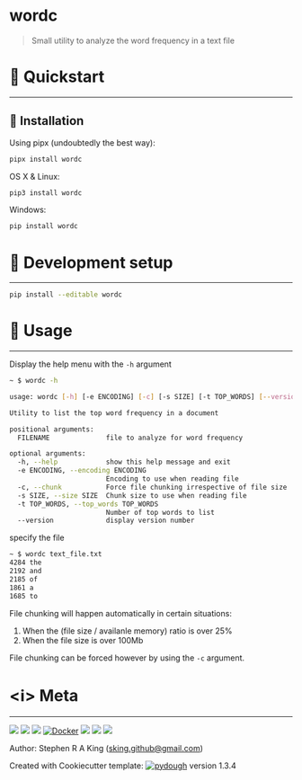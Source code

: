 # wordc

> Small utility to analyze the word frequency in a text file

# 🚀 Quickstart

---

## 💾 Installation

Using pipx (undoubtedly the best way):

```sh
pipx install wordc
```

OS X & Linux:

```sh
pip3 install wordc
```

Windows:

```sh
pip install wordc
```

# 🔧 Development setup

---

```sh
pip install --editable wordc
```

# 📝 Usage

---

Display the help menu with the `-h` argument

```bash
~ $ wordc -h
```

```bash
usage: wordc [-h] [-e ENCODING] [-c] [-s SIZE] [-t TOP_WORDS] [--version] FILENAME

Utility to list the top word frequency in a document

positional arguments:
  FILENAME              file to analyze for word frequency

optional arguments:
  -h, --help            show this help message and exit
  -e ENCODING, --encoding ENCODING
                        Encoding to use when reading file
  -c, --chunk           Force file chunking irrespective of file size
  -s SIZE, --size SIZE  Chunk size to use when reading file
  -t TOP_WORDS, --top_words TOP_WORDS
                        Number of top words to list
  --version             display version number
```

specify the file

```bash
~ $ wordc text_file.txt
4284 the
2192 and
2185 of
1861 a
1685 to
```

File chunking will happen automatically in certain situations:

1. When the (file size / availanle memory) ratio is over 25%
2. When the file size is over 100Mb

File chunking can be forced however by using the `-c` argument.

# <ℹ️> Meta

---

[![](assets/linkedin.png)](https://www.linkedin.com/in/sr-king)
[![](assets/github.png)](https://github.com/Stephen-RA-King)
[![](assets/pypi.png)](https://pypi.org/project/wordc)
[![Docker](assets/docker.png)](https://hub.docker.com/r/sraking/wordc)
[![](assets/www.png)](https://stephen-ra-king.github.io/justpython/)
[![](assets/email2.png)](mailto:sking.github@gmail.com)
[![](assets/github.png)](https://github.com/Stephen-RA-King/wordc)

Author: Stephen R A King ([sking.github@gmail.com](mailto:sking.github@gmail.com))

Created with Cookiecutter template: [![pydough][pydough-image]][pydough-url] version 1.3.4

<!-- Markdown link & img dfn's -->

[bandit-image]: https://img.shields.io/badge/security-bandit-yellow.svg
[bandit-url]: https://github.com/PyCQA/bandit
[black-image]: https://img.shields.io/badge/code%20style-black-000000.svg
[black-url]: https://github.com/psf/black
[codeclimate-image]: https://api.codeclimate.com/v1/badges/7fc352185512a1dab75d/maintainability
[codeclimate-url]: https://codeclimate.com/github/Stephen-RA-King/wordc/maintainability
[codecov-image]: https://codecov.io/gh/Stephen-RA-King/wordc/branch/main/graph/badge.svg
[codecov-url]: https://app.codecov.io/gh/Stephen-RA-King/wordc
[codefactor-image]: https://www.codefactor.io/repository/github/Stephen-RA-King/wordc/badge
[codefactor-url]: https://www.codefactor.io/repository/github/Stephen-RA-King/wordc
[codeql-image]: https://github.com/Stephen-RA-King/wordc/actions/workflows/github-code-scanning/codeql/badge.svg
[codeql-url]: https://github.com/Stephen-RA-King/wordc/actions/workflows/github-code-scanning/codeql
[commitizen-image]: https://img.shields.io/badge/commitizen-friendly-brightgreen.svg
[commitizen-url]: http://commitizen.github.io/cz-cli/
[conventional-commits-image]: https://img.shields.io/badge/Conventional%20Commits-1.0.0-yellow.svg?style=flat-square
[conventional-commits-url]: https://conventionalcommits.org
[deepsource-image]: https://app.deepsource.com/gh/Stephen-RA-King/wordc.svg/?label=active+issues&show_trend=true
[deepsource-url]: https://app.deepsource.com/gh/Stephen-RA-King/wordc/?ref=repository-badge
[docker-image]: https://github.com/Stephen-RA-King/wordc/actions/workflows/docker-image.yml/badge.svg
[docker-url]: https://github.com/Stephen-RA-King/wordc/actions/workflows/docker-image.yml
[downloads-image]: https://static.pepy.tech/personalized-badge/wordc?period=total&units=international_system&left_color=black&right_color=orange&left_text=Downloads
[downloads-url]: https://pepy.tech/project/wordc
[format-image]: https://img.shields.io/pypi/format/wordc
[isort-image]: https://img.shields.io/badge/%20imports-isort-%231674b1?style=flat&labelColor=ef8336
[isort-url]: https://github.com/pycqa/isort/
[lgtm-alerts-image]: https://img.shields.io/lgtm/alerts/g/Stephen-RA-King/wordc.svg?logo=lgtm&logoWidth=18
[lgtm-alerts-url]: https://lgtm.com/projects/g/Stephen-RA-King/wordc/alerts/
[lgtm-quality-image]: https://img.shields.io/lgtm/grade/python/g/Stephen-RA-King/wordc.svg?logo=lgtm&logoWidth=18
[lgtm-quality-url]: https://lgtm.com/projects/g/Stephen-RA-King/wordc/context:python
[license-image]: https://img.shields.io/pypi/l/wordc
[license-url]: https://github.com/Stephen-RA-King/wordc/blob/main/LICENSE
[mypy-image]: http://www.mypy-lang.org/static/mypy_badge.svg
[mypy-url]: http://mypy-lang.org/
[openssf-image]: https://api.securityscorecards.dev/projects/github.com/Stephen-RA-King/wordc/badge
[openssf-url]: https://api.securityscorecards.dev/projects/github.com/Stephen-RA-King/wordc
[pre-commit-image]: https://img.shields.io/badge/pre--commit-enabled-brightgreen?logo=pre-commit&logoColor=white
[pre-commit-url]: https://github.com/pre-commit/pre-commit
[pre-commit.ci-image]: https://results.pre-commit.ci/badge/github/Stephen-RA-King/wordc/main.svg
[pre-commit.ci-url]: https://results.pre-commit.ci/latest/github/Stephen-RA-King/wordc/main
[pydough-image]: https://img.shields.io/badge/pydough-2023-orange?logo=cookiecutter
[pydough-url]: https://github.com/Stephen-RA-King/pydough
[pypi-url]: https://pypi.org/project/wordc/
[pypi-image]: https://img.shields.io/pypi/v/wordc.svg
[python-version-image]: https://img.shields.io/pypi/pyversions/wordc
[readthedocs-image]: https://readthedocs.org/projects/wordc/badge/?version=latest
[readthedocs-url]: https://wordc.readthedocs.io/en/latest/?badge=latest
[status-image]: https://img.shields.io/pypi/status/wordc.svg
[tests-image]: https://github.com/Stephen-RA-King/wordc/actions/workflows/tests.yml/badge.svg
[tests-url]: https://github.com/Stephen-RA-King/wordc/actions/workflows/tests.yml
[versioning-image]: https://img.shields.io/badge/versioning-semver_2-blue
[versioning-url]: https://semver.org/
[wiki]: https://github.com/Stephen-RA-King/wordc/wiki
